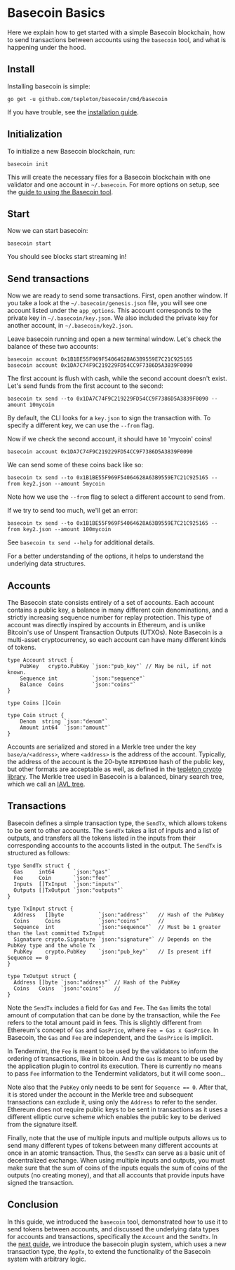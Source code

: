 # Basecoin Basics

Here we explain how to get started with a simple Basecoin blockchain, 
how to send transactions between accounts using the `basecoin` tool,
and what is happening under the hood.

## Install

Installing basecoin is simple:

```
go get -u github.com/tepleton/basecoin/cmd/basecoin
```

If you have trouble, see the [installation guide](install.md).

## Initialization

To initialize a new Basecoin blockchain, run:

```
basecoin init 
```

This will create the necessary files for a Basecoin blockchain with one validator and one account in `~/.basecoin`.
For more options on setup, see the [guide to using the Basecoin tool](/docs/guide/basecoin-tool.md).

## Start

Now we can start basecoin:

```
basecoin start
```

You should see blocks start streaming in!

## Send transactions

Now we are ready to send some transactions. First, open another window.
If you take a look at the `~/.basecoin/genesis.json` file, you will see one account listed under the `app_options`.
This account corresponds to the private key in `~/.basecoin/key.json`.
We also included the private key for another account, in `~/.basecoin/key2.json`.

Leave basecoin running and open a new terminal window.
Let's check the balance of these two accounts:

```
basecoin account 0x1B1BE55F969F54064628A63B9559E7C21C925165
basecoin account 0x1DA7C74F9C219229FD54CC9F7386D5A3839F0090
```

The first account is flush with cash, while the second account doesn't exist.
Let's send funds from the first account to the second:

```
basecoin tx send --to 0x1DA7C74F9C219229FD54CC9F7386D5A3839F0090 --amount 10mycoin
```

By default, the CLI looks for a `key.json` to sign the transaction with.
To specify a different key, we can use the `--from` flag.

Now if we check the second account, it should have `10` 'mycoin' coins!

```
basecoin account 0x1DA7C74F9C219229FD54CC9F7386D5A3839F0090
```

We can send some of these coins back like so:

```
basecoin tx send --to 0x1B1BE55F969F54064628A63B9559E7C21C925165 --from key2.json --amount 5mycoin
```

Note how we use the `--from` flag to select a different account to send from.

If we try to send too much, we'll get an error:

```
basecoin tx send --to 0x1B1BE55F969F54064628A63B9559E7C21C925165 --from key2.json --amount 100mycoin
```

See `basecoin tx send --help` for additional details.

For a better understanding of the options, it helps to understand the underlying data structures.

## Accounts

The Basecoin state consists entirely of a set of accounts.
Each account contains a public key,
a balance in many different coin denominations,
and a strictly increasing sequence number for replay protection.
This type of account was directly inspired by accounts in Ethereum,
and is unlike Bitcoin's use of Unspent Transaction Outputs (UTXOs).
Note Basecoin is a multi-asset cryptocurrency, so each account can have many different kinds of tokens.

```golang
type Account struct {
	PubKey   crypto.PubKey `json:"pub_key"` // May be nil, if not known.
	Sequence int           `json:"sequence"`
	Balance  Coins         `json:"coins"`
}

type Coins []Coin

type Coin struct {
	Denom  string `json:"denom"`
	Amount int64  `json:"amount"`
}
```

Accounts are serialized and stored in a Merkle tree under the key `base/a/<address>`, where `<address>` is the address of the account.
Typically, the address of the account is the 20-byte `RIPEMD160` hash of the public key, but other formats are acceptable as well,
as defined in the [tepleton crypto library](https://github.com/tepleton/go-crypto).
The Merkle tree used in Basecoin is a balanced, binary search tree, which we call an [IAVL tree](https://github.com/tepleton/go-merkle).

## Transactions

Basecoin defines a simple transaction type, the `SendTx`, which allows tokens to be sent to other accounts.
The `SendTx` takes a list of inputs and a list of outputs,
and transfers all the tokens listed in the inputs from their corresponding accounts to the accounts listed in the output.
The `SendTx` is structured as follows:

```golang
type SendTx struct {
  Gas     int64      `json:"gas"`
  Fee     Coin       `json:"fee"`
  Inputs  []TxInput  `json:"inputs"`
  Outputs []TxOutput `json:"outputs"`
}

type TxInput struct {
  Address   []byte           `json:"address"`   // Hash of the PubKey
  Coins     Coins            `json:"coins"`     //
  Sequence  int              `json:"sequence"`  // Must be 1 greater than the last committed TxInput
  Signature crypto.Signature `json:"signature"` // Depends on the PubKey type and the whole Tx
  PubKey    crypto.PubKey    `json:"pub_key"`   // Is present iff Sequence == 0
}

type TxOutput struct {
  Address []byte `json:"address"` // Hash of the PubKey
  Coins   Coins  `json:"coins"`   //
}
```

Note the `SendTx` includes a field for `Gas` and `Fee`.
The `Gas` limits the total amount of computation that can be done by the transaction,
while the `Fee` refers to the total amount paid in fees.
This is slightly different from Ethereum's concept of `Gas` and `GasPrice`,
where `Fee = Gas x GasPrice`. In Basecoin, the `Gas` and `Fee` are independent,
and the `GasPrice` is implicit.

In Tendermint, the `Fee` is meant to be used by the validators to inform the ordering 
of transactions, like in bitcoin.  And the `Gas` is meant to be used by the application 
plugin to control its execution.  There is currently no means to pass `Fee` information 
to the Tendermint validators, but it will come soon...

Note also that the `PubKey` only needs to be sent for `Sequence == 0`.
After that, it is stored under the account in the Merkle tree and subsequent transactions can exclude it,
using only the `Address` to refer to the sender. Ethereum does not require public keys to be sent in transactions
as it uses a different elliptic curve scheme which enables the public key to be derived from the signature itself.

Finally, note that the use of multiple inputs and multiple outputs allows us to send many 
different types of tokens between many different accounts at once in an atomic transaction. 
Thus, the `SendTx` can serve as a basic unit of decentralized exchange. When using multiple 
inputs and outputs, you must make sure that the sum of coins of the inputs equals the sum of 
coins of the outputs (no creating money), and that all accounts that provide inputs have signed the transaction.

## Conclusion

In this guide, we introduced the `basecoin` tool, demonstrated how to use it to send tokens between accounts,
and discussed the underlying data types for accounts and transactions, specifically the `Account` and the `SendTx`.
In the [next guide](basecoin-plugins.md), we introduce the basecoin plugin system, which uses a new transaction type, the `AppTx`,
to extend the functionality of the Basecoin system with arbitrary logic.
